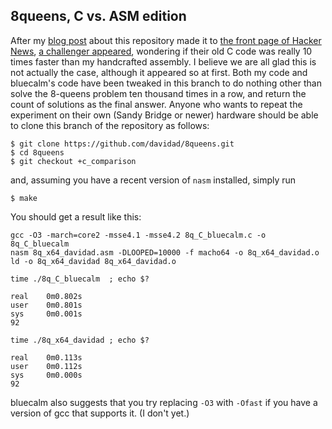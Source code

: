## 8queens, C vs. ASM edition

After my [blog post](http://davidad.github.io/blog/2014/02/25/overkilling-the-8-queens-problem/) about this repository made it to [the front page of Hacker News](https://news.ycombinator.com/item?id=7301481), [a challenger appeared](https://news.ycombinator.com/item?id=7302005), wondering if their old C code was really 10 times faster than my handcrafted assembly. I believe we are all glad this is not actually the case, although it appeared so at first. Both my code and bluecalm's code have been tweaked in this branch to do nothing other than solve the 8-queens problem ten thousand times in a row, and return the count of solutions as the final answer. Anyone who wants to repeat the experiment on their own (Sandy Bridge or newer) hardware should be able to clone this branch of the repository as follows:

    $ git clone https://github.com/davidad/8queens.git
    $ cd 8queens
    $ git checkout +c_comparison

and, assuming you have a recent version of `nasm` installed, simply run 

    $ make

You should get a result like this:

    gcc -O3 -march=core2 -msse4.1 -msse4.2 8q_C_bluecalm.c -o 8q_C_bluecalm
    nasm 8q_x64_davidad.asm -DLOOPED=10000 -f macho64 -o 8q_x64_davidad.o
    ld -o 8q_x64_davidad 8q_x64_davidad.o

    time ./8q_C_bluecalm  ; echo $?

    real	0m0.802s
    user	0m0.801s
    sys 	0m0.001s
    92

    time ./8q_x64_davidad ; echo $?

    real	0m0.113s
    user	0m0.112s
    sys 	0m0.000s
    92

bluecalm also suggests that you try replacing `-O3` with `-Ofast` if you have a version of gcc that supports it. (I don't yet.)
